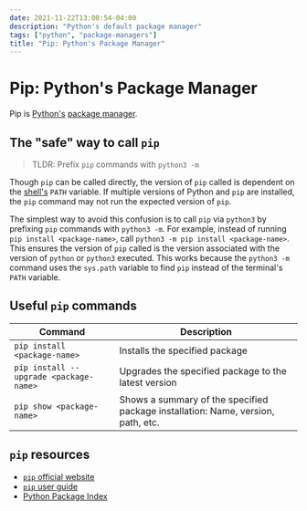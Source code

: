 ```yaml
---
date: 2021-11-22T13:00:54-04:00
description: "Python's default package manager"
tags: ["python", "package-managers"]
title: "Pip: Python's Package Manager"
---
```


# Pip: Python's Package Manager

Pip is [Python's](python.md) [package manager](package-managers.md).

## The "safe" way to call `pip`

> TLDR: Prefix `pip` commands with `python3 -m`

Though `pip` can be called directly, the version of `pip` called is dependent on the [shell's](shell.md) `PATH` variable. If multiple versions of Python and `pip` are installed, the `pip` command may not run the expected version of `pip`.

The simplest way to avoid this confusion is to call `pip` via `python3` by prefixing `pip` commands with `python3 -m`. For example, instead of running `pip install <package-name>`, call `python3 -m pip install <package-name>`. This ensures the version of `pip` called is the version associated with the version of `python` or `python3` executed. This works because the `python3 -m` command uses the `sys.path` variable to find `pip` instead of the terminal's `PATH` variable.

## Useful `pip` commands

| Command                                | Description                                                                      |
| -------------------------------------- | -------------------------------------------------------------------------------- |
| `pip install <package-name>`           | Installs the specified package                                                   |
| `pip install --upgrade <package-name>` | Upgrades the specified package to the latest version                             |
| `pip show <package-name>`              | Shows a summary of the specified package installation: Name, version, path, etc. |

## `pip` resources

- [`pip` official website](https://pip.pypa.io/en/stable/)
- [`pip` user guide](https://pip.pypa.io/en/stable/user_guide/)
- [Python Package Index](https://pypi.org/)

